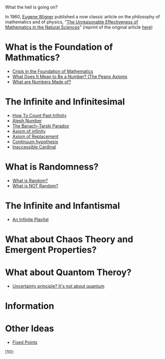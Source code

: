 What the hell is going on?

In 1960, [Eugene Wigner][01]
published a now classic article on the philosophy of mathematics and of physics,
"[The Unreasonable Effectiveness of Mathematics in the Natural Sciences][02]"
(reprint of the original article [here][03])

# What is the Foundation of Mathmatics?
* [Crisis in the Foundation of Mathematics](https://www.youtube.com/watch?v=KTUVdXI2vng)
* [What Does It Mean to Be a Number? (The Peano Axioms](https://www.youtube.com/watch?v=3gBoP8jZ1Is)
* [What are Numbers Made of?](https://www.youtube.com/watch?v=S4zfmcTC5bM)

# The Infinite and Infinitesimal
* [How To Count Past Infinity](https://www.youtube.com/watch?v=SrU9YDoXE88)
* [Aleph Number](https://en.wikipedia.org/wiki/Aleph_number#Aleph-null)
* [The Banach–Tarski Paradox](https://www.youtube.com/watch?v=s86-Z-CbaHA)
* [Axiom of infinity](https://en.wikipedia.org/wiki/Axiom_of_infinity)
* [Axiom of Replacement](https://en.wikipedia.org/wiki/Axiom_schema_of_replacement)
* [Continuum hypothesis](https://en.wikipedia.org/wiki/Continuum_hypothesis)
* [Inaccessible Cardinal](https://en.wikipedia.org/wiki/Inaccessible_cardinal)

# What is Randomness?
* [What is Random?](https://www.youtube.com/watch?v=9rIy0xY99a0)
* [What is NOT Random?](https://www.youtube.com/watch?v=sMb00lz-IfE)

# The Infinite and Infantismal
* [An Infinite Playlist](https://www.youtube.com/playlist?list=PLa6IE8XPP_glwNKmFfl2tEL0b7E9D0WRr)

# What about Chaos Theory and Emergent Properties?

# What about Quantom Theroy?
* [Uncertainty principle? It's not about quantum](https://www.youtube.com/watch?v=MBnnXbOM5S4&feature=em-subs_digest)

# Information

# Other Ideas
* [Fixed Points](https://www.youtube.com/watch?v=csInNn6pfT4)



[01]:https://en.wikipedia.org/wiki/Eugene_Wigner
[02]:https://en.wikipedia.org/wiki/The_Unreasonable_Effectiveness_of_Mathematics_in_the_Natural_Sciences
[03]:https://www.dartmouth.edu/~matc/MathDrama/reading/Wigner.html
[04]:
[05]:
[06]:
[07]:
[08]:
[09]:
[10]:
